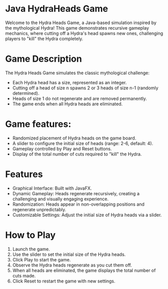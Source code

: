 # Java HydraHeads Game

Welcome to the Hydra Heads Game, a Java-based simulation inspired by the mythological Hydra! This game demonstrates recursive gameplay mechanics, where cutting off a Hydra's head spawns new ones, challenging players to "kill" the Hydra completely.

# Game Description
The Hydra Heads Game simulates the classic mythological challenge:
- Each Hydra head has a size, represented as an integer.
- Cutting off a head of size n spawns 2 or 3 heads of size n-1 (randomly determined).
- Heads of size 1 do not regenerate and are removed permanently.
- The game ends when all Hydra heads are eliminated.

# Game features:
- Randomized placement of Hydra heads on the game board.
- A slider to configure the initial size of heads (range: 2-6, default: 4).
- Gameplay controlled by Play and Reset buttons.
- Display of the total number of cuts required to "kill" the Hydra.

# Features
- Graphical Interface: Built with JavaFX.
- Dynamic Gameplay: Heads regenerate recursively, creating a challenging and visually engaging experience.
- Randomization: Heads appear in non-overlapping positions and regenerate unpredictably.
- Customizable Settings: Adjust the initial size of Hydra heads via a slider.

# How to Play
1. Launch the game.
2. Use the slider to set the initial size of the Hydra heads.
3. Click Play to start the game.
4. Observe the Hydra heads regenerate as you cut them off.
5. When all heads are eliminated, the game displays the total number of cuts made.
6. Click Reset to restart the game with new settings.
